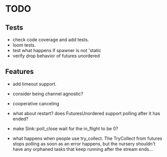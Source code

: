 # TODO

## Tests

- check code coverage and add tests.
- loom tests.
- test what happens if spawner is not 'static
- verify drop behavior of futures unordered

## Features

- add timeout support.
- consider being channel agnostic?
- cooperative canceling


- what about restart? does FuturesUnordered support polling after it has ended?

- make Sink::poll_close wait for the in_flight to be 0?

- what happens when people use try_collect. The TryCollect from futures stops polling as soon as an error happens, but the nursery shouldn't have any
  orphaned tasks that keep running after the stream ends...


